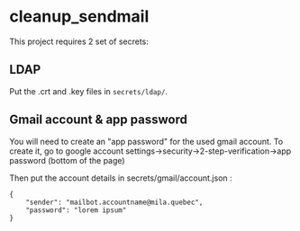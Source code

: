 # cleanup_sendmail

This project requires 2 set of secrets:

## LDAP
Put the .crt and .key files in `secrets/ldap/`.

## Gmail account & app password

You will need to create an "app password" for the used gmail account.
To create it, go to google account settings->security->2-step-verification->app password (bottom of the page)

Then put the account details in secrets/gmail/account.json :
```
{
    "sender": "mailbot.accountname@mila.quebec",
    "password": "lorem ipsum"
}

```
